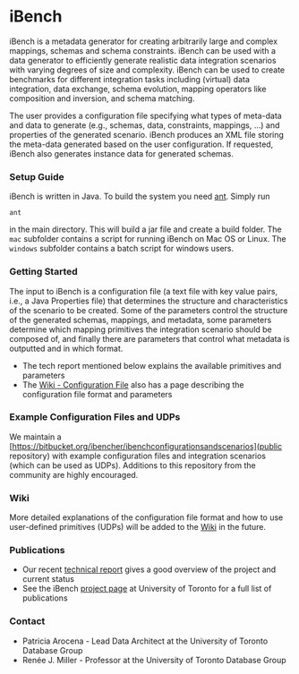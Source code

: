 # iBench #

iBench is a metadata generator for creating arbitrarily large and complex mappings, schemas and schema constraints. iBench can be used with a data generator to efficiently generate realistic data integration scenarios with varying degrees of size and complexity. iBench can be used to create benchmarks for different integration tasks including (virtual) data integration, data exchange, schema evolution, mapping operators like composition and inversion, and schema matching.

The user provides a configuration file specifying what types of meta-data and data to generate (e.g., schemas, data, constraints, mappings, ...) and properties of the generated scenario. iBench produces an XML file storing the meta-data generated based on the user configuration. If requested, iBench also generates instance data for generated schemas.

### Setup Guide ###

iBench is written in Java. To build the system you need [ant](http://ant.apache.org/). Simply run 

```
ant
```

in the main directory. This will build a jar file and create a build folder. The `mac` subfolder contains a script for running iBench on Mac OS or Linux. The `windows` subfolder contains a batch script for windows users.

### Getting Started ###

The input to iBench is a configuration file (a text file with key value pairs, i.e., a Java Properties file) that determines the structure and characteristics of the scenario to be created. Some of the parameters control the structure of the generated schemas, mappings, and metadata, some parameters determine which mapping primitives the integration scenario should be composed of, and finally there are parameters that control what metadata is outputted and in which format.

* The tech report mentioned below explains the available primitives and parameters
* The [Wiki - Configuration File](https://bitbucket.org/ibencher/ibench/wiki/ConfigurationFile) also has a page describing the configuration file format and parameters 

### Example Configuration Files and UDPs ###

We maintain a [https://bitbucket.org/ibencher/ibenchconfigurationsandscenarios](public repository) with example configuration files and integration scenarios (which can be used as UDPs). Additions to this repository from the community are highly encouraged.

### Wiki ###

More detailed explanations of the configuration file format and how to use user-defined primitives (UDPs) will be added to the [Wiki](https://bitbucket.org/ibencher/ibench/wiki/Home) in the future.

### Publications ###

* Our recent [technical report](http://dblab.cs.toronto.edu/project/iBench/docs/iBench-TR-2015.pdf) gives a good overview of the project and current status
* See the iBench [project page](http://dblab.cs.toronto.edu/project/iBench/) at University of Toronto for a full list of publications

### Contact ###

* Patricia Arocena - Lead Data Architect at the University of Toronto Database Group
* Renée J. Miller - Professor at the University of Toronto Database Group
